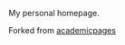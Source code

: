 My personal homepage.

Forked from [academicpages](https://github.com/academicpages/academicpages.github.io)
